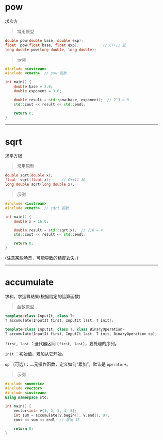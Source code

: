 #

# pow

求次方

> 常用原型

```c++
double pow(double base, double exp);
float  pow(float base, float exp);           // C++11 起
long double pow(long double, long double);
```

> 示例

```c++
#include <iostream>
#include <cmath>  // pow 函数

int main() {
    double base = 2.0;
    double exponent = 3.0;

    double result = std::pow(base, exponent);  // 2^3 = 8
    std::cout << result << std::endl;

    return 0;
}

```

---

# sqrt

求平方根

> 常用原型

```c++
double sqrt(double x);
float  sqrt(float x);     // C++11 起
long double sqrt(long double x);
```

> 示例

```c++
#include <iostream>
#include <cmath>  // sqrt 函数

int main() {
    double x = 16.0;

    double result = std::sqrt(x);  // √16 = 4
    std::cout << result << std::endl;

    return 0;
}
```

(注意某些场景，可能导致的精度丢失。)

---

# accumulate

求和，求运算结果(根据给定的运算函数)

> 函数原型

```c++
template<class InputIt, class T>
T accumulate(InputIt first, InputIt last, T init);

template<class InputIt, class T, class BinaryOperation>
T accumulate(InputIt first, InputIt last, T init, BinaryOperation op);
```

`first, last` ：迭代器区间 `[first, last)`，要处理的序列。

`init` ：初始值，累加从它开始。

`op` （可选）：二元操作函数，定义如何“累加”。默认是 `operator+`。

> 示例

```c++
#include <numeric>
#include <vector>
#include <iostream>
using namespace std;

int main() {
    vector<int> v{1, 2, 3, 4, 5};
    int sum = accumulate(v.begin(), v.end(), 0);
    cout << sum << endl; // 输出 15
    
	return 0;
}
```

